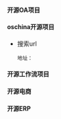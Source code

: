 #### 开源OA项目

#### oschina开源项目

 - 搜索url

   ```
   地址：
   ```




#### 开源工作流项目







#### 开源电商








#### 开源ERP


